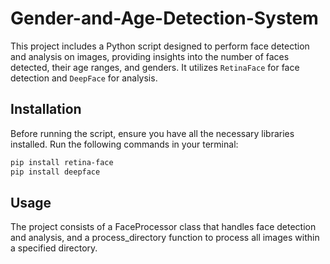 # Gender-and-Age-Detection-System
This project includes a Python script designed to perform face detection and analysis on images, providing insights into the number of faces detected, their age ranges, and genders. It utilizes `RetinaFace` for face detection and `DeepFace` for analysis.

## Installation

Before running the script, ensure you have all the necessary libraries installed. Run the following commands in your terminal:

```bash
pip install retina-face
pip install deepface
```
## Usage
The project consists of a FaceProcessor class that handles face detection and analysis, and a process_directory function to process all images within a specified directory.
